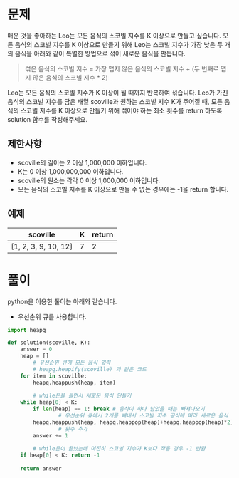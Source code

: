 # 문제

매운 것을 좋아하는 Leo는 모든 음식의 스코빌 지수를 K 이상으로 만들고 싶습니다. 모든 음식의 스코빌 지수를 K 이상으로 만들기 위해 Leo는 스코빌 지수가 가장 낮은 두 개의 음식을 아래와 같이 특별한 방법으로 섞어 새로운 음식을 만듭니다.

> 섞은 음식의 스코빌 지수 = 가장 맵지 않은 음식의 스코빌 지수 + (두 번째로 맵지 않은 음식의 스코빌 지수 * 2)

Leo는 모든 음식의 스코빌 지수가 K 이상이 될 때까지 반복하여 섞습니다. Leo가 가진 음식의 스코빌 지수를 담은 배열 scoville과 원하는 스코빌 지수 K가 주어질 때, 모든 음식의 스코빌 지수를 K 이상으로 만들기 위해 섞어야 하는 최소 횟수를 return 하도록 solution 함수를 작성해주세요.

## 제한사항

- scoville의 길이는 2 이상 1,000,000 이하입니다.
- K는 0 이상 1,000,000,000 이하입니다.
- scoville의 원소는 각각 0 이상 1,000,000 이하입니다.
- 모든 음식의 스코빌 지수를 K 이상으로 만들 수 없는 경우에는 -1을 return 합니다.

## 예제

| scoville | K | return |
| --- | --- | --- |
| [1, 2, 3, 9, 10, 12] | 7 | 2 |

# 풀이

python을 이용한 풀이는 아래와 같습니다.

- 우선순위 큐를 사용합니다.

```python
import heapq

def solution(scoville, K):
    answer = 0
    heap = []
		# 우선순위 큐에 모든 음식 입력
		# heapq.heapify(scoville) 과 같은 코드
    for item in scoville:
        heapq.heappush(heap, item)
    
		# while문을 돌면서 새로운 음식 만들기
    while heap[0] < K:
        if len(heap) == 1: break # 음식이 하나 남았을 때는 빠져나오기
				# 우선순위 큐에서 2개를 빼내서 스코빌 지수 공식에 따라 새로운 음식 만들고 다시 우선순위 큐에 넣기
        heapq.heappush(heap, heapq.heappop(heap)+heapq.heappop(heap)*2)
				# 횟수 추가
        answer += 1
    
		# while문이 끝났는데 여전히 스코빌 지수가 K보다 작을 경우 -1 반환
    if heap[0] < K: return -1
    
    return answer
```